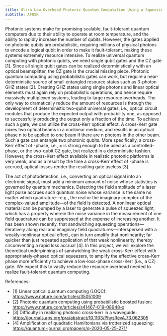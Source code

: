```yaml
---
title: Ultra Low Overhead Photonic Quantum Computation Using a Squeezing Amplified Weak Cross Kerr Modulation
subtitle: AFOSR
---
```

Photonic systems make for promising scalable, fault-tolerant quantum computers due to their ability to operate at room temperature, and the ability to rapidly increase the number of qubits. However, the gates applied on photonic qubits are probabilistic, requiring millions of physical photons to encode a logical qubit in order to make it fault-tolerant, making these systems extremely resource intensive. To realize universal quantum computing with photonic qubits, we need single qubit gates and the CZ gate [1]. Since all single qubit gates can be realized deterministically with an optical beamsplitter, the CZ gate is the crucial missing piece. Photonic quantum computing using probabilistic gates can work, but require a near-deterministic source of small entangled resource states such as 3-photon GHZ states [2]. Creating GHZ states using single photons and linear optical elements must again rely on probabilistic operations, and hence require massively multiplexed systems, leading to large resource overheads. The only way to dramatically reduce the amount of resources is through the development of deterministic two-qubit universal gates, i.e., optical circuit modules that produce the expected output with probability one, as opposed to successfully producing the output only a fraction of the time. To achieve such a gate, we can utilize the cross-Kerr optical effect. A cross-Kerr gate mixes two optical beams in a nonlinear medium, and results in an optical phase n to be applied to one beam if there are n photons in the other beam. Such a gate can entangle two photonic qubits. More specifically, a cross-Kerr effect of -phase, i.e., = is strong enough to be used as a controlled-phase, or the two-qubit CZ gate, but realized in a deterministic fashion. However, the cross-Kerr effect available in realistic photonic platforms is very weak, and as a result by the time a cross-Kerr effect of -phase is accrued, optical losses render the resulting gate useless [3].

The act of photodetection, i.e., converting an optical signal into an electronic signal, must add a minimum amount of noise whose statistics is governed by quantum mechanics. Detecting the field amplitude of a laser light pulse accrues such quantum noise whose variance is the same no matter which quadrature—e.g., the real or the imaginary complex of the complex-valued amplitude—of the field is detected. A nonlinear optical material can be pumped by a laser to generate a pulse of squeezed light, which has a property wherein the noise variance in the measurement of one field quadrature can be suppressed at the expense of increasing another. It has been shown recently, that sandwiching squeezing operations—iteratively along real and imaginary  field quadratures—interspersed with  a weakly-nonlinear optical effect, can in turn amplify that nonlinearity; far quicker than just repeated application of that weak nonlinearity, thereby circumventing a rapid loss accrual [4]. In this project, we will explore the theoretical underpinnings of sandwiching the weak cross-Kerr effect with appropriately-phased optical squeezers, to amplify the effective cross-Kerr phase more efficiently to achieve a low-loss-phase cross-Kerr (i.e., a CZ) gate. We expect this to vastly reduce the resource overhead needed to realize fault-tolerant quantum computing.

References:
- [1] Linear optical quantum computing (LOQC): https://www.nature.com/articles/35051009 
- [2] Photonic quantum computing using probabilistic boosted fusion: https://www.nature.com/articles/s41467-019-08948-x
- [3] Difficulty in realizing photonic cross-kerr in a waveguide: https://journals.aps.org/pra/abstract/10.1103/PhysRevA.73.062305
- [4] Amplification of quadratic Hamiltonians via trotterized squeezing: https://quantum-journal.org/papers/q-2020-05-25-271/